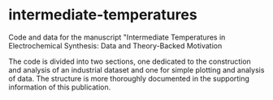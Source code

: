 # intermediate-temperatures
Code and data for the manuscript "Intermediate Temperatures in Electrochemical Synthesis: Data and Theory-Backed Motivation

The code is divided into two sections, one dedicated to the construction and analysis of an industrial dataset and one for simple plotting and analysis of data. The structure is more thoroughly documented in the supporting information of this publication.
